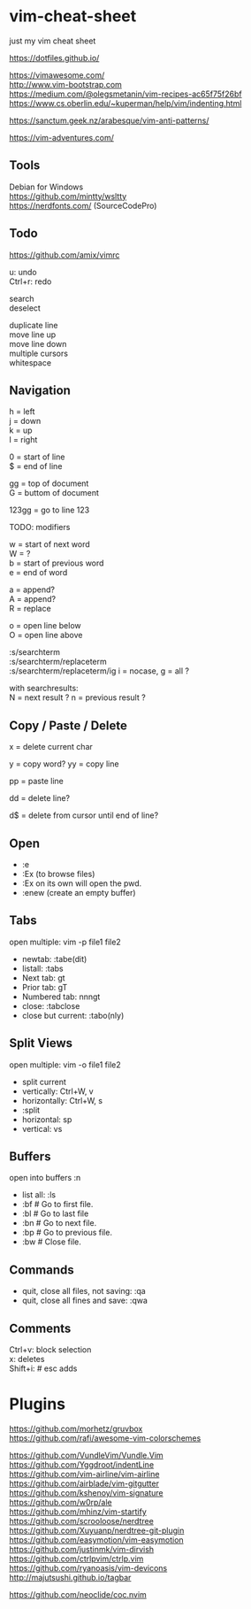 # vim-cheat-sheet

just my vim cheat sheet  

https://dotfiles.github.io/

https://vimawesome.com/  
http://www.vim-bootstrap.com  
https://medium.com/@olegsmetanin/vim-recipes-ac65f75f26bf
https://www.cs.oberlin.edu/~kuperman/help/vim/indenting.html

https://sanctum.geek.nz/arabesque/vim-anti-patterns/

https://vim-adventures.com/

## Tools

Debian for Windows  
https://github.com/mintty/wsltty  
https://nerdfonts.com/ (SourceCodePro)

## Todo

https://github.com/amix/vimrc

u: undo  
Ctrl+r: redo

search  
deselect

duplicate line  
move line up  
move line down  
multiple cursors  
whitespace

## Navigation

h = left  
j = down  
k = up  
l = right

0 = start of line  
$ = end of line

gg = top of document  
G = buttom of document

123gg = go to line 123


TODO: modifiers

w = start of next word  
W = ?  
b = start of previous word  
e = end of word  

a = append?  
A = append?  
R = replace  

o = open line below  
O = open line above

:s/searchterm  
:s/searchterm/replaceterm  
:s/searchterm/replaceterm/ig i = nocase, g = all  ?

with searchresults:  
N = next result ?
n = previous result ?

## Copy / Paste / Delete

x = delete current char

y = copy word?
yy = copy line

pp = paste line

dd = delete line?

d$ = delete from cursor until end of line?



## Open

* :e <filename>
* :Ex <directory> (to browse files)
* :Ex on its own will open the pwd.
* :enew (create an empty buffer)

## Tabs

open multiple: vim -p file1 file2

* newtab: :tabe(dit) <filename>
* listall: :tabs
* Next tab: gt
* Prior tab: gT
* Numbered tab: nnngt
* close: :tabclose
* close but current: :tabo(nly)

## Split Views

open multiple: vim -o file1 file2

* split current
* vertically: Ctrl+W, v
* horizontally: Ctrl+W, s
* :split
* horizontal: sp <filename>
* vertical: vs <filename>

## Buffers

open into buffers :n <filename> <filename>

* list all: :ls
* :bf            # Go to first file.
* :bl            # Go to last file
* :bn            # Go to next file.
* :bp            # Go to previous file.
* :bw            # Close file.

## Commands

* quit, close all files, not saving: :qa
* quit, close all fines and save: :qwa

## Comments

Ctrl+v: block selection  
x: deletes  
Shift+i: # esc adds

# Plugins

https://github.com/morhetz/gruvbox  
https://github.com/rafi/awesome-vim-colorschemes

https://github.com/VundleVim/Vundle.Vim  
https://github.com/Yggdroot/indentLine  
https://github.com/vim-airline/vim-airline  
https://github.com/airblade/vim-gitgutter  
https://github.com/kshenoy/vim-signature  
https://github.com/w0rp/ale  
https://github.com/mhinz/vim-startify  
https://github.com/scrooloose/nerdtree  
https://github.com/Xuyuanp/nerdtree-git-plugin  
https://github.com/easymotion/vim-easymotion  
https://github.com/justinmk/vim-dirvish  
https://github.com/ctrlpvim/ctrlp.vim  
https://github.com/ryanoasis/vim-devicons  
http://majutsushi.github.io/tagbar

https://github.com/neoclide/coc.nvim
